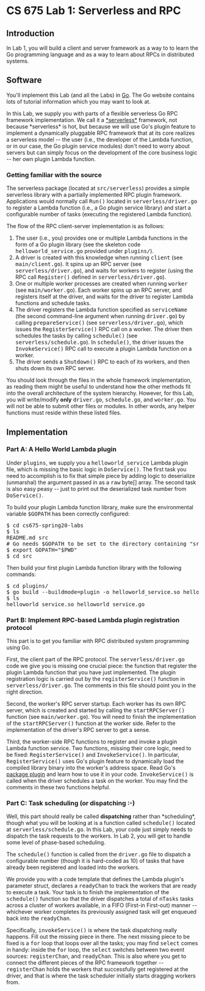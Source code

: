 # CS 675 Lab 1: Serverless and RPC

<h2>Introduction</h2>
<p>
In Lab 1, you will build a client and server framework as a way to
to learn the Go programming language and as a way to learn about RPCs
in distributed systems. 
</p>

<h2>Software</h2>
<p>
You'll implement this Lab (and all the Labs) in  <a
href="http://www.golang.org/">Go</a>. The Go website contains lots
of tutorial information which you may want to look at.
</p>

<p>
In this Lab, we supply you with parts of a flexible serverless Go
RPC framework implementation. We call it a <a
href="https://aws.amazon.com/lambda/">*serverless*</a> framework, not
because *serverless* is hot, but because we will use Go's plugin
feature to implement a dynamically pluggable RPC framework that at
its core realizes a serverless model -- the user (i.e., the developer
of the Lambda function, or in our case, the Go plugin service
modules) don't need to worry about servers but can simply focus on
the development of the core business logic -- her own plugin Lambda
function.
</p>

<h3>Getting familiar with the source</h3>
<p>
The serverless package (located at <tt>src/serverless</tt>) provides
a simple serverless library with a partially implemented RPC plugin
framework. Applications would normally call <tt>Run()</tt> located in
<tt>serverless/driver.go</tt> to register a Lambda function (i.e., a 
Go plugin service library) and start a configurable number of tasks
(executing the registered Lambda function).
</p>

<p>
The flow of the RPC client-server implementation is as follows:
<ol>
	<li>
		The user (i.e., you) provides one or multiple Lambda functions in
the form of a Go plugin library (see the skeleton code
<tt>helloworld_service.go</tt> provided under <tt>plugins/</tt>).
	</li>
	<li>
		A driver is created with this knowledge when running
<tt>client</tt> (see <tt>main/client.go</tt>). It spins up an RPC
server (see <tt>serverless/driver.go</tt>), and waits for workers to
register (using the RPC call <tt>Register()</tt> defined in
<tt>serverless/driver.go</tt>). 
	</li>
	<li>
		One or multiple worker processes are created when running
<tt>worker</tt> (see <tt>main/worker.go</tt>). Each worker spins up
an RPC server, and registers itself at the driver, and waits for the
driver to register Lambda functions and schedule tasks.
	</li>
	<li>
		The driver registers the Lambda function specified as
<tt>serviceName</tt> (the second command-line argument when running
<tt>driver.go</tt>) by calling <tt>prepareService()</tt> (see
<tt>serverless/driver.go</tt>), which issues the
<tt>RegisterService()</tt> RPC call on a worker.  The driver then
schedules the tasks by calling <tt>schedule()</tt> (see
<tt>serverless/schedule.go</tt>). In <tt>schedule()</tt>, the driver
issues the <tt>InvokeService()</tt> RPC call to execute a
plugin Lambda function on a worker.
	</li>
	<li>
		The driver sends a <tt>Shutdown()</tt> RPC to each of its
workers, and then shuts down its own RPC server.
	</li>
</ol>

You should look through the files in the whole framework
implementation, as reading them might be useful to understand how the
other methods fit into the overall architecture of the system
hierarchy. However, for this Lab, you will write/modify
<strong>only</strong> <tt>driver.go</tt>, <tt>schedule.go</tt>, and
<tt>worker.go</tt>. You will not be able to submit other files or
modules. In other words, any helper functions must reside within
these listed files.
</p> 

<h2>Implementation</h2>

<h3>Part A: A Hello World Lambda plugin</h3>

<p>
Under <tt>plugins</tt>, we supply you a <tt>helloworld_service</tt>
Lambda plugin file, which is missing the basic logic in
<tt>DoService()</tt>. The first task you need to accomplish is to fix
that simple piece by adding logic to deserialize (unmarshal) the
argument passed in as a <tt>raw</tt> byte[] array. The second task is
also easy peasy -- just to print out the deserialized task number
from <tt>DoService()</tt>.
</p>

<p>
To build your plugin Lambda function library, make sure the
environmental variable <tt>$GOPATH</tt> has been correctly
configured:

<pre>
$ cd cs675-spring20-labs
$ ls
README.md src
# Go needs $GOPATH to be set to the directory containing "src"
$ export GOPATH="$PWD"
$ cd src
</pre>

<p>
Then build your first plugin Lambda function library with the
following commands:
<pre>
$ cd plugins/
$ go build --buildmode=plugin -o helloworld_service.so helloworld_service.go
$ ls
helloworld_service.so helloworld_service.go
</pre>

</p>

<h3>Part B: Implement RPC-based Lambda plugin registration protocol</h3>

<p>
This part is to get you familiar with RPC distributed system
programming using Go. 

<p>
First, the client part of the RPC protocol.
The <tt>serverless/driver.go</tt> code we give you is missing one
crucial piece: the function that register the plugin Lambda function
that you have just implemented. The plugin registration logic is
carried out by the <tt>registerService()</tt> function in
<tt>serverless/driver.go</tt>. The comments in this file should point
you in the right direction.

<p>
Second, the worker's RPC server startup.
Each worker has its own RPC server, which is created and started by
calling the <tt>startRPCServer()</tt> function (see
<tt>main/worker.go</tt>). You will need to finish the implementation
of the <tt>startRPCServer()</tt> function at the worker side. Refer
to the implementation of the driver's RPC server to get a sense.


<p>
Third, the worker-side RPC functions to register and invoke a plugin Lambda
function service.
Two functions, missing their core logic, need to be fixed: 
<tt>RegisterService()</tt> and <tt>InvokeService()</tt>.  In
particular, <tt>RegisterService()</tt> uses Go's plugin feature to
dynamically load the compiled library binary into the worker's
address space. Read Go's <a
href="https://golang.org/pkg/plugin/">package plugin</a> and learn
how to use it in your code.
<tt>InvokeService()</tt> is called when the driver schedules a task
on the worker. You may find the comments in these two functions 
helpful.
</p>

<h3>Part C: Task scheduling (or dispatching :-)</h3>

<p>
Well, this part should really be called <strong>dispatching</strong>
rather than *scheduling*, though what you will be looking at is a
function called <tt>schedule()</tt> located at
<tt>serverless/schedule.go</tt>. In this Lab, your code just simply
needs to dispatch the task requests to the workers. In Lab 2, you
will get to handle some level of phase-based scheduling.

<p>
The <tt>schedule()</tt> function is called from the
<tt>driver.go</tt> file to dispatch a configurable number (though it
is hard-coded as 10) of tasks that have already been registered and
loaded into the workers. 

We provide you with a code template that defines the Lambda plugin's
parameter struct, declares a <tt>readyChan</tt> to track the
workers that are ready to execute a task. Your task is to finish the
implementation of the <tt>schedule()</tt> function so that the driver
dispatches a total of <tt>nTasks</tt> tasks across a cluster of
workers available, in a FIFO (First-in First-out) manner -- whichever
worker completes its previously assigned task will get enqueued back
into the <tt>readyChan</tt>. 

Specifically, <tt>invokeService()</tt> is where the task dispatching
really happens. Fill out the missing piece in there.  The next
missing piece to be fixed is a <tt>for</tt> loop that loops over all the tasks;
you may find <tt>select</tt> comes in handy: inside the <tt>for</tt>
loop, the <tt>select</tt> switches between two event sources:
<tt>registerChan</tt>, and <tt>readyChan</tt>.  This is also where
you get to connect the different pieces of the RPC framework together
-- <tt>registerChan</tt> holds the workers that successfully get
registered at the driver, and that is where the task scheduler
initially starts dragging workers from.

</p>
